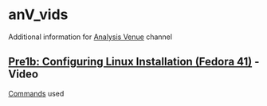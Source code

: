 # anV_vids
Additional information for [Analysis Venue](https://www.youtube.com/@analysisVenue) channel

## [Pre1b: Configuring Linux Installation (Fedora 41)](https://youtu.be/VxMz5aVqJ0Q) - Video
[Commands](https://github.com/anw-sh/anV_vids/blob/main/pre1b_commands.md) used
